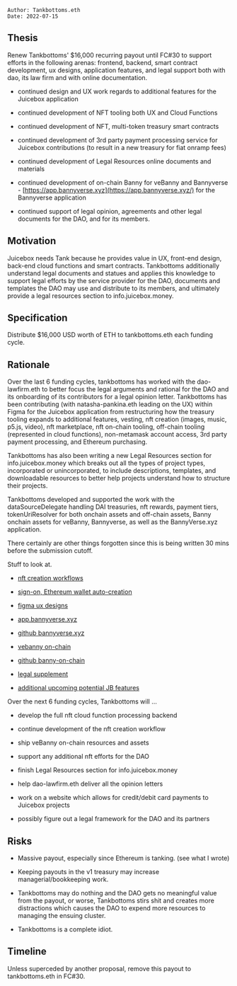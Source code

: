 
 
```plain text
Author: Tankbottoms.eth
Date: 2022-07-15

```

## Thesis

Renew Tankbottoms' $16,000 recurring payout until FC#30 to support efforts in the following arenas: frontend, backend, smart contract development, ux designs, application features, and legal support both with dao, its law firm and with online documentation.

- continued design and UX work regards to additional features for the Juicebox application

- continued development of NFT tooling both UX and Cloud Functions

- continued development of NFT, multi-token treasury smart contracts

- continued development of 3rd party payment processing service for Juicebox contributions (to result in a new treasury for fiat onramp fees)

- continued development of Legal Resources online documents and materials

- continued development of on-chain Banny for veBanny and Bannyverse - [https://app.bannyverse.xyz](https://app.bannyverse.xyz/) for the Bannyverse application

- continued support of legal opinion, agreements and other legal documents for the DAO, and for its members.

## Motivation

Juicebox needs Tank because he provides value in UX, front-end design, back-end cloud functions and smart contracts. Tankbottoms additionally understand legal documents and statues and applies this knowledge to support legal efforts by the service provider for the DAO, documents and templates the DAO may use and distribute to its members, and ultimately provide a legal resources section to info.juicebox.money.

## Specification

Distribute $16,000 USD worth of ETH to tankbottoms.eth each funding cycle.

## Rationale

Over the last 6 funding cycles, tankbottoms has worked with the dao-lawfirm.eth to better focus the legal arguments and rational for the DAO and its onboarding of its contributors for a legal opinion letter. Tankbottoms has been contributing (with natasha-pankina.eth leading on the UX) within Figma for the Juicebox application from restructuring how the treasury tooling expands to additional features, vesting, nft creation (images, music, p5.js, video), nft marketplace, nft on-chain tooling, off-chain tooling (represented in cloud functions), non-metamask account access, 3rd party payment processing, and Ethereum purchasing.

Tankbottoms has also been writing a new Legal Resources section for info.juicebox.money which breaks out all the types of project types, incorporated or unincorporated, to include descriptions, templates, and downloadable resources to better help projects understand how to structure their projects.

Tankbottoms developed and supported the work with the dataSourceDelegate handling DAI treasuries, nft rewards, payment tiers, tokenUriResolver for both onchain assets and off-chain assets, Banny onchain assets for veBanny, Bannyverse, as well as the BannyVerse.xyz application.

There certainly are other things forgotten since this is being written 30 mins before the submission cutoff.

Stuff to look at.

- [nft creation workflows](https://bleeding-edge.juicebox.wtf/minter)

- [sign-on, Ethereum wallet auto-creation](https://identity-6f036.web.app/)

- [figma ux designs](https://bit.ly/3OZjKB4)

- [app.bannyverse.xyz](https://app.bannyverse.xyz/)

- [github bannyverse.xyz](https://github.com/tankbottoms/bannyverse-app)

- [vebanny on-chain](https://rinkeby.looksrare.org/collections/0x4c1d6F380419a5Dd599126e22dcf1638FE6d40b2)

- [github banny-on-chain](https://github.com/tankbottoms/vebanny-bannyverse-on-chain)

- [legal supplement](https://github.com/jbx-protocol/juice-docs-v2/tree/feature/legal-supplement)

- [additional upcoming potential JB features](https://github.com/cptspacecadet/juice-contracts-v2/branches)

Over the next 6 funding cycles, Tankbottoms will ...

- develop the full nft cloud function processing backend

- continue development of the nft creation workflow

- ship veBanny on-chain resources and assets

- support any additional nft efforts for the DAO

- finish Legal Resources section for info.juicebox.money

- help dao-lawfirm.eth deliver all the opinion letters

- work on a website which allows for credit/debit card payments to Juicebox projects

- possibly figure out a legal framework for the DAO and its partners

## Risks

- Massive payout, especially since Ethereum is tanking. (see what I wrote)

- Keeping payouts in the v1 treasury may increase managerial/bookkeeping work.

- Tankbottoms may do nothing and the DAO gets no meaningful value from the payout, or worse, Tankbottoms stirs shit and creates more distractions which causes the DAO to expend more resources to managing the ensuing cluster.

- Tankbottoms is a complete idiot.

## Timeline

Unless superceded by another proposal, remove this payout to tankbottoms.eth in FC#30.
